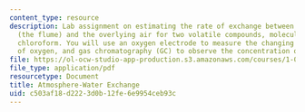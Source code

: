 ```yaml
---
content_type: resource
description: Lab assignment on estimating the rate of exchange between a water body
  (the flume) and the overlying air for two volatile compounds, molecular oxygen and
  chloroform. You will use an oxygen electrode to measure the changing concentration
  of oxygen, and gas chromatography (GC) to observe the concentration of chloroform.
file: https://ol-ocw-studio-app-production.s3.amazonaws.com/courses/1-061-transport-processes-in-the-environment-fall-2008/c503af18d2223d0b12fe6e9954ceb93c_lab10gasexchange.pdf
file_type: application/pdf
resourcetype: Document
title: Atmosphere-Water Exchange
uid: c503af18-d222-3d0b-12fe-6e9954ceb93c
---
```

